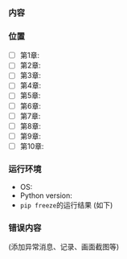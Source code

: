 

<!--
 * @version:
 * @Author:  StevenJokess（蔡舒起） https://github.com/StevenJokess
 * @Date: 2023-09-04 20:40:49
 * @LastEditors:  StevenJokess（蔡舒起） https://github.com/StevenJokess
 * @LastEditTime: 2023-09-04 20:42:38
 * @Description:
 * @Help me: make friends by a867907127@gmail.com and help me get some “foreign” things or service I need in life; 如有帮助，请赞助，失业3年了。![支付宝收款码](https://github.com/StevenJokess/d2rl/blob/master/img/%E6%94%B6.jpg)
 * @TODO::
 * @Reference:
-->
### 内容


### 位置

* [ ] 第1章:
* [ ] 第2章:
* [ ] 第3章:
* [ ] 第4章:
* [ ] 第5章:
* [ ] 第6章:
* [ ] 第7章:
* [ ] 第8章:
* [ ] 第9章:
* [ ] 第10章:

### 运行环境

* OS:
* Python version:
* `pip freeze`的运行结果 (如下)

### 错误内容

(添加异常消息、记录、画面截图等)
